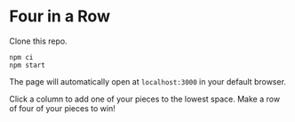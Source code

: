 # Four in a Row

Clone this repo.

```
npm ci
npm start
```

The page will automatically open at `localhost:3000` in your default browser.

Click a column to add one of your pieces to the lowest space. Make a row of four of your pieces to win!